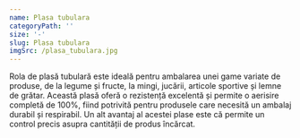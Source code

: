 ```yaml
---
name: Plasa tubulara
categoryPath: ''
size: '-'
slug: Plasa tubulara
imgSrc: /plasa_tubulara.jpg
---
```


Rola de plasă tubulară este ideală pentru ambalarea unei game variate de produse, de la legume și fructe, la mingi, jucării, articole sportive și lemne de grătar. Această plasă oferă o rezistență excelentă și permite o aerisire completă de 100%, fiind potrivită pentru produsele care necesită un ambalaj durabil și respirabil. Un alt avantaj al acestei plase este că permite un control precis asupra cantității de produs încărcat.
